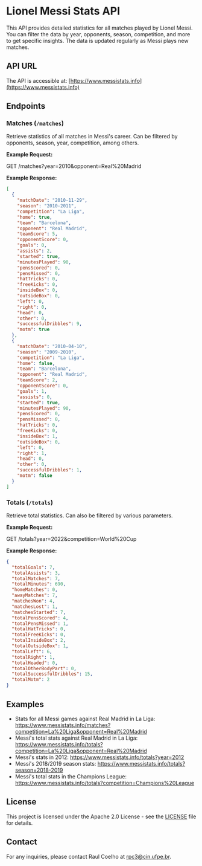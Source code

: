 # Lionel Messi Stats API

This API provides detailed statistics for all matches played by Lionel Messi. You can filter the data by year, opponents, season, competition, and more to get specific insights. The data is updated regularly as Messi plays new matches.

## API URL

The API is accessible at: [https://www.messistats.info](https://www.messistats.info)

## Endpoints

### Matches (`/matches`)

Retrieve statistics of all matches in Messi's career. Can be filtered by opponents, season, year, competition, among others.

**Example Request:**

GET /matches?year=2010&opponent=Real%20Madrid

**Example Response:**

```json
[
  {
    "matchDate": "2010-11-29",
    "season": "2010-2011",
    "competition": "La Liga",
    "home": true,
    "team": "Barcelona",
    "opponent": "Real Madrid",
    "teamScore": 5,
    "opponentScore": 0,
    "goals": 0,
    "assists": 2,
    "started": true,
    "minutesPlayed": 90,
    "pensScored": 0,
    "pensMissed": 0,
    "hatTricks": 0,
    "freeKicks": 0,
    "insideBox": 0,
    "outsideBox": 0,
    "left": 0,
    "right": 0,
    "head": 0,
    "other": 0,
    "successfulDribbles": 9,
    "motm": true
  },
  {
    "matchDate": "2010-04-10",
    "season": "2009-2010",
    "competition": "La Liga",
    "home": false,
    "team": "Barcelona",
    "opponent": "Real Madrid",
    "teamScore": 2,
    "opponentScore": 0,
    "goals": 1,
    "assists": 0,
    "started": true,
    "minutesPlayed": 90,
    "pensScored": 0,
    "pensMissed": 0,
    "hatTricks": 0,
    "freeKicks": 0,
    "insideBox": 1,
    "outsideBox": 0,
    "left": 0,
    "right": 1,
    "head": 0,
    "other": 0,
    "successfulDribbles": 1,
    "motm": false
  }
]
```

### Totals (`/totals`)

Retrieve total statistics. Can also be filtered by various parameters.

**Example Request:**

GET /totals?year=2022&competition=World%20Cup

**Example Response:**

```json
{
  "totalGoals": 7,
  "totalAssists": 3,
  "totalMatches": 7,
  "totalMinutes": 690,
  "homeMatches": 0,
  "awayMatches": 7,
  "matchesWon": 4,
  "matchesLost": 1,
  "matchesStarted": 7,
  "totalPensScored": 4,
  "totalPensMissed": 1,
  "totalHatTricks": 0,
  "totalFreeKicks": 0,
  "totalInsideBox": 2,
  "totalOutsideBox": 1,
  "totalLeft": 6,
  "totalRight": 1,
  "totalHeaded": 0,
  "totalOtherBodyPart": 0,
  "totalSuccessfulDribbles": 15,
  "totalMotm": 2
}
```

## Examples

- Stats for all Messi games against Real Madrid in La Liga: https://www.messistats.info/matches?competition=La%20Liga&opponent=Real%20Madrid
- Messi's total stats against Real Madrid in La Liga: https://www.messistats.info/totals?competition=La%20Liga&opponent=Real%20Madrid
- Messi's stats in 2012: https://www.messistats.info/totals?year=2012
- Messi's 2018/2019 season stats: https://www.messistats.info/totals?season=2018-2019
- Messi's total stats in the Champions League: https://www.messistats.info/totals?competition=Champions%20League

## License

This project is licensed under the Apache 2.0 License - see the [LICENSE](./LICENSE) file for details.

## Contact

For any inquiries, please contact Raul Coelho at rpc3@cin.ufpe.br.

